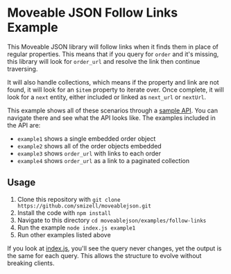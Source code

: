 # Moveable JSON Follow Links Example

This Moveable JSON library will follow links when it finds them in place of regular properties. This means that if you query for `order` and it's missing, this library will look for `order_url` and resolve the link then continue traversing. 

It will also handle collections, which means if the property and link are not found, it will look for an `$item` property to iterate over. Once complete, it will look for a `next` entity, either included or linked as `next_url` or `nextUrl`.

This example shows all of these scenarios through a [sample API](https://moveablejsonapi.glitch.me/). You can navigate there and see what the API looks like. The examples included in the API are:

* `example1` shows a single embedded order object
* `example2` shows all of the order objects embedded
* `example3` shows `order_url` with links to each order
* `example4` shows `order_url` as a link to a paginated collection

## Usage

1. Clone this repository with `git clone https://github.com/smizell/moveablejson.git`
1. Install the code with `npm install`
1. Navigate to this directory `cd moveablejson/examples/follow-links`
1. Run the example `node index.js example1`
1. Run other examples listed above

If you look at [index.js](index.js), you'll see the query never changes, yet the output is the same for each query. This allows the structure to evolve without breaking clients.
